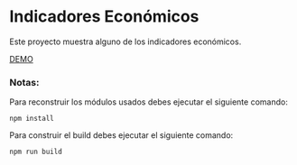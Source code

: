 # Indicadores Económicos

Este proyecto muestra alguno de los indicadores económicos.

[DEMO](https://ekallens.github.io/indicadoresEconomicos/)

### Notas:

Para reconstruir los módulos usados debes ejecutar el siguiente comando:
```
npm install
```
Para construir el build debes ejecutar el siguiente comando:
```
npm run build
```
